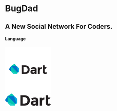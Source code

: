 # BugDad
## A New Social Network For Coders.
<p>
<h4>Language</h4>
<img src="https://github.com/AchchuthaRengan/BugDad/blob/master/kisspng-dart-logo-programming-language-computer-programmin-python-stickers-5b5cab4fdb77c1.662145971532799823899.png"  width="150" alt = "Dart"> <br/>
<img src="https://github.com/AchchuthaRengan/BugDad/blob/master/dart.png" align = "center" width="150" alt = "Flutter">
</p>
